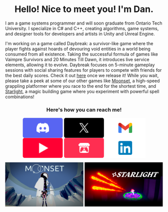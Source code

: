 <h1 align="center"> Hello! Nice to meet you! I'm Dan. </h1>

I am a game systems programmer and will soon graduate from Ontario Tech University. I specialize in C# and C++, creating algorithms, game systems, and designer tools for developers and artists in Unity and Unreal Engine. 

I'm working on a game called Daybreak: a survivor-like game where the player fights against hoards of devouring void entities in a world being consumed from all existence. Taking the successful formula of games like Vaimpre Survivors and 20 Minutes Till Dawn, it introduces live service elements, allowing it to evolve. Daybreak focuses on 5-minute gameplay sessions with social sharing features for players to compete with friends for the best daily scores. Check it out [here](https://constantine-pallas.itch.io/daybreak) once we release it! While you wait, please take a peek at some of our other games like [Moonset](https://www.gamecon.ca/2023/second/stellar-octopians), a high-speed grappling platformer where you race to the end for the shortest time, and [Starlight](https://www.gamecon.ca/2024/third/stellar-octopians), a magic building game where you experiment with powerful spell combinations!

<!-- How to Reach Me Section -->
<h3 align="center"> Here's how you can reach me! </h3>

<p align="center">
<a href="https://discordapp.com/users/634863506319212550"><img align="center" src="Assets/Buttons/Button_Discord.png"><a/>
<a href="https://x.com/Daniel_Fiuk"><img align="center" src="Assets/Buttons/Button_X.png"><a/>
<a href="mailto:daniel.fiuk21@gmail.com"><img align="center" src="Assets/Buttons/Button_Gmail.png"><a/>
<a href="https://www.youtube.com/@Daniel_Fiuk"><img align="center" src="Assets/Buttons/Button_YouTube.png"><a/>
<a href="https://daniel-fiuk.itch.io/"><img align="center" src="Assets/Buttons/Button_Itch.png"><a/>
<a href="https://www.linkedin.com/in/daniel-fiuk-883580208/"><img align="center" src="Assets/Buttons/Button_LinkedIn.png"><a/>
</p>

<p align="center">
<a href="https://www.gamecon.ca/2023/second/stellar-octopians"><img align="center" src="Assets/Game Heros/MoonsetHero.png" style="width:250px;"><a/>
<a href="https://www.gamecon.ca/2024/third/stellar-octopians"><img align="center" src="Assets/Game Heros/StarlightHero.png" style="width:250px;"><a/>
</p>

<!--
**Daniel-Fiuk/Daniel-Fiuk** is a ✨ _special_ ✨ repository because its `README.md` (this file) appears on your GitHub profile.

Here are some ideas to get you started:

- 🔭 I’m currently working on ...
- 🌱 I’m currently learning ...
- 👯 I’m looking to collaborate on ...
- 🤔 I’m looking for help with ...
- 💬 Ask me about ...
- 📫 How to reach me: ...
- 😄 Pronouns: ...
- ⚡ Fun fact: ...
-->
